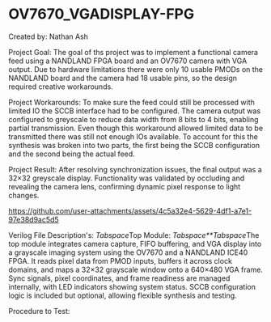 # OV7670_VGADISPLAY-FPG
Created by: Nathan Ash

Project Goal:
The goal of ths project was to implement a functional camera feed using a NANDLAND FPGA board and an OV7670 camera with VGA output. Due to hardware limitations there were only 10 usable PMODs on the NANDLAND board and the camera had 18 usable pins, so the design required creative workarounds.

Project Workarounds:
To make sure the feed could still be processed with limited IO the SCCB interface had to be configured. The camera output was configured to greyscale to reduce data width from 8 bits to 4 bits, enabling partial transmission. Even though this workaround allowed limited data to be transmitted there was still not enough IOs available. To account for this the synthesis was broken into two parts, the first being the SCCB configuration and the second being the actual feed.

Project Result:
After resolving synchronization issues, the final output was a 32×32 greyscale display. Functionality was validated by occluding and revealing the camera lens, confirming dynamic pixel response to light changes.


https://github.com/user-attachments/assets/4c5a32e4-5629-4df1-a7e1-97e38d9ac5d5

Verilog File Description's:
*Tabspace*Top Module:
*Tabspace**Tabspace*The top module integrates camera capture, FIFO buffering, and VGA display into a grayscale imaging system using the OV7670 and a NANDLAND ICE40 FPGA. It reads pixel   data from PMOD inputs, buffers it across clock domains, and maps a 32×32 grayscale window onto a 640×480 VGA frame. Sync signals, pixel coordinates, and frame         readiness are managed internally, with LED indicators showing system status. SCCB configuration logic is included but optional, allowing flexible synthesis and        testing.
  



Procedure to Test:



